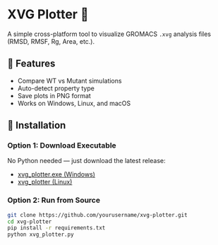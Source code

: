 # XVG Plotter 🎨
A simple cross-platform tool to visualize GROMACS `.xvg` analysis files (RMSD, RMSF, Rg, Area, etc.).

## 🚀 Features
- Compare WT vs Mutant simulations
- Auto-detect property type
- Save plots in PNG format
- Works on Windows, Linux, and macOS

## 🧩 Installation
### Option 1: Download Executable
No Python needed — just download the latest release:
- [xvg_plotter.exe (Windows)](https://github.com/yourusername/xvg-plotter/releases)
- [xvg_plotter (Linux)](https://github.com/yourusername/xvg-plotter/releases)

### Option 2: Run from Source
```bash
git clone https://github.com/yourusername/xvg-plotter.git
cd xvg-plotter
pip install -r requirements.txt
python xvg_plotter.py
